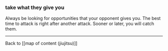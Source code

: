 ### take what they give you

Always be looking for opportunities that your opponent gives you. The best time to attack is right after another attack. Sooner or later, you will catch them. 

---

Back to [[map of content (jiujitsu)]]